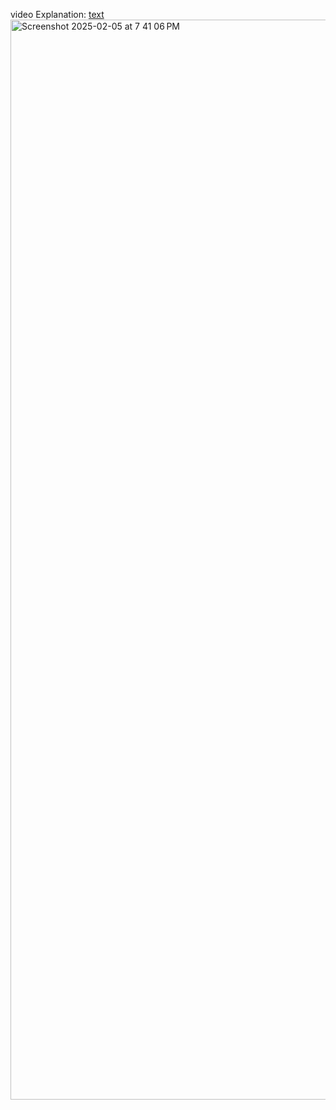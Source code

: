 video Explanation: [text](https://www.loom.com/share/cd53dfd522b74a2fb7ad888c1f5f5212?sid=ba97e587-b346-4b42-9d35-ac8edb535e9c)
<img width="1728" alt="Screenshot 2025-02-05 at 7 41 06 PM" src="https://github.com/user-attachments/assets/f7275763-f594-4055-a82d-1bf27c7d5b77" />
